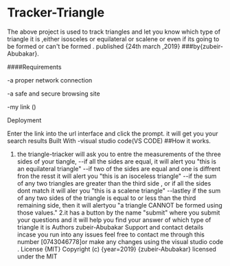 # Tracker-Triangle
The above project is used to track triangles and let you know which type of triangle it is ,either isosceles or equilateral or scalene or even if its going to be formed or can't be formed . published {24th march ,2019}
###by{zubeir-Abubakar}.

####Requirements

-a proper network connection

-a safe and secure browsing site

-my link ()

Deployment

Enter the link into the url interface and click the prompt. it will get you your search results
Built With
-visual studio code(VS CODE)
##How it works.
1.	the triangle-triacker will ask you to entre the measurements of the three sides of your tiangle, --if all the sides are equal, it will alert you "this is an equilateral triangle" --if two of the sides are equal and one is diffrent fron the resst it will alert you "this is an isoceless triangle" --if the sum of any two triangles are greater than the third side , or if all the sides dont match it will aler you "this is a scalene triangle" --lastley if the sum of any two sides of the triangle is equal to or less than the third remaining side, then it will alertyou "a triangle CANNOT be formed using those values." 2.it has a button by the name "submit" where you submit your questions and it will help you find your answer of which type of triangle it is
Authors
zubeir-Abubakar
Support and contact details
incase you run into any issues feel free to contact me through this number [0743046778]or make any changes using the visual studio code .
License
{MIT}
Copyright (c) {year=2019} {zubeir-Abubakar}
licensed under the MIT
